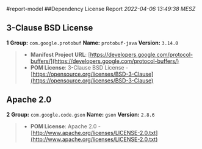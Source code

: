 
#report-model
##Dependency License Report
_2022-04-06 13:49:38 MESZ_
## 3-Clause BSD License

**1** **Group:** `com.google.protobuf` **Name:** `protobuf-java` **Version:** `3.14.0` 
> - **Manifest Project URL**: [https://developers.google.com/protocol-buffers/](https://developers.google.com/protocol-buffers/)
> - **POM License**: 3-Clause BSD License - [https://opensource.org/licenses/BSD-3-Clause](https://opensource.org/licenses/BSD-3-Clause)

## Apache 2.0

**2** **Group:** `com.google.code.gson` **Name:** `gson` **Version:** `2.8.6` 
> - **POM License**: Apache 2.0 - [http://www.apache.org/licenses/LICENSE-2.0.txt](http://www.apache.org/licenses/LICENSE-2.0.txt)


